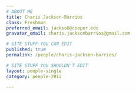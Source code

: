```yaml
---
# ABOUT ME
title: Charis Jackson-Barrios
class: Freshman
preferred_email: jackso6@cooper.edu
gravatar_email: charis.jacksonbarrios@gmail.com

# SITE STUFF YOU CAN EDIT
published: true
permalink: /people/charis-jackson-barrios/

# SITE STUFF YOU SHOULDN'T EDIT
layout: people-single
category: people-2012

---
```

